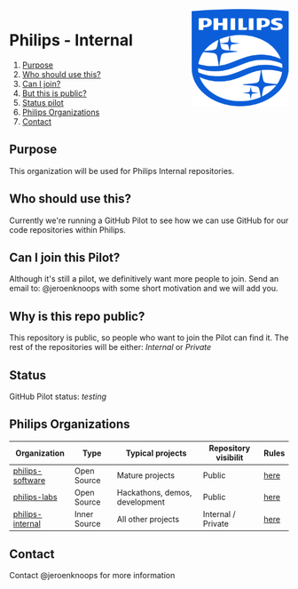 <img src="./images/Philips_logo.svg" align="right" width="175px" height="175px">

# Philips - Internal

1. [Purpose](#purpose)
1. [Who should use this?](#who)
1. [Can I join?](#join)
1. [But this is public?](#public)
1. [Status pilot](#status)
1. [Philips Organizations](#philips-organizations)
1. [Contact](#contact)

<a name="purpose"></a>
## Purpose

This organization will be used for Philips Internal repositories.

<a name="who"></a>
## Who should use this?

Currently we're running a GitHub Pilot to see how we can use GitHub for our code repositories within Philips.

<a name="join"></a>
## Can I join this Pilot?

Although it's still a pilot, we definitively want more people to join.
Send an email to: @jeroenknoops with some short motivation and we will add you.

<a name="public"></a>
## Why is this repo public?

This repository is public, so people who want to join the Pilot can find it. The rest of the repositories will be either: *Internal* or *Private*

<a name="status"></a>
## Status
GitHub Pilot status: *testing*

<a name="philips-organizations"></a>
## Philips Organizations

| Organization      | Type         | Typical projects               | Repository visibilit | Rules  |
|-------------------|--------------|--------------------------------|----------------------|--------|
| [philips-software](https://github.com/philips-software) | Open Source  | Mature projects                | Public               | [here](https://github.com/philips-software/philips-howto-open-source) |
| [philips-labs](https://github.com/philips-labs)      | Open Source  | Hackathons, demos, development | Public               | [here](https://github.com/philips-labs/about-this-organization) |
| [philips-internal](https://github.com/philips-internal)  | Inner Source | All other projects             | Internal / Private   | [here](https://github.com/philips-internal/about-this-organization) |

<a name="contact"></a>
## Contact
Contact @jeroenknoops for more information
